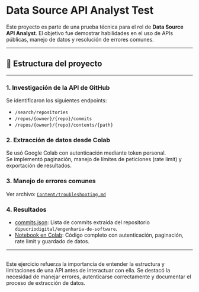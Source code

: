 # Data Source API Analyst Test

Este proyecto es parte de una prueba técnica para el rol de **Data Source API Analyst**. El objetivo fue demostrar habilidades en el uso de APIs públicas, manejo de datos y resolución de errores comunes.

---

## 📌 Estructura del proyecto


---

### 1. Investigación de la API de GitHub
Se identificaron los siguientes endpoints:
- `/search/repositories`
- `/repos/{owner}/{repo}/commits`
- `/repos/{owner}/{repo}/contents/{path}`

### 2. Extracción de datos desde Colab
Se usó Google Colab con autenticación mediante token personal.  
Se implementó paginación, manejo de límites de peticiones (rate limit) y exportación de resultados.

### 3. Manejo de errores comunes
Ver archivo: [`Content/troubleshooting.md`](Content/troubleshooting.md)

### 4. Resultados
- [commits.json](Content/commits.json): Lista de commits extraída del repositorio `dipucriodigital/engenharia-de-software`.
- [Notebook en Colab](Content/github_api_colab.ipynb): Código completo con autenticación, paginación, rate limit y guardado de datos.

---

## 

Este ejercicio refuerza la importancia de entender la estructura y limitaciones de una API antes de interactuar con ella. Se destacó la necesidad de manejar errores, autenticarse correctamente y documentar el proceso de extracción de datos.

